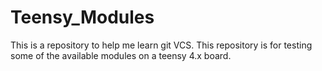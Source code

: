 # Teensy_Modules
This is a repository to help me learn git VCS. This repository is for testing some of the available modules on a teensy 4.x board.
